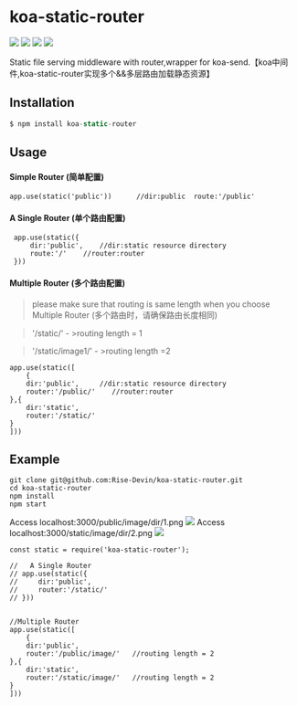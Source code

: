 
# koa-static-router
![](https://img.shields.io/badge/npm-1.1.7-blue.svg)
![](https://img.shields.io/badge/build-passing-brightgreen.svg)
![](https://img.shields.io/badge/license-MIT-brightgreen.svg)
![](https://img.shields.io/badge/downloads-366/m-red.svg)




Static file serving middleware with router,wrapper for koa-send.【koa中间件,koa-static-router实现多个&&多层路由加载静态资源】

## Installation

```js
$ npm install koa-static-router
```

## Usage
#### Simple Router   (简单配置)
```
app.use(static('public'))      //dir:public  route:'/public'
```
#### A Single Router   (单个路由配置)
```
 app.use(static({
     dir:'public',    //dir:static resource directory
     route:'/'    //router:router
 }))
```

#### Multiple Router  (多个路由配置)
> please make sure that routing is same length when you choose Multiple Router   (多个路由时，请确保路由长度相同)

> '/static/'         - >routing length = 1

> '/static/image1/'  - >routing length =2
```
app.use(static([
    {
    dir:'public',     //dir:static resource directory
    router:'/public/'    //router:router
},{
    dir:'static',
    router:'/static/'  
}
]))
```

## Example
```
git clone git@github.com:Rise-Devin/koa-static-router.git
cd koa-static-router
npm install 
npm start
```
Access localhost:3000/public/image/dir/1.png
![](https://github.com/Rise-Devin/koa-static-router/blob/master/img/public.png?raw=true)
Access localhost:3000/static/image/dir/2.png
![](https://github.com/Rise-Devin/koa-static-router/blob/master/img/static.png?raw=true)
```
const static = require('koa-static-router');

//   A Single Router
// app.use(static({
//     dir:'public',
//     router:'/static/'   
// }))


//Multiple Router
app.use(static([
    {
    dir:'public',     
    router:'/public/image/'   //routing length = 2
},{
    dir:'static',
    router:'/static/image/'   //routing length = 2
}
]))
```
